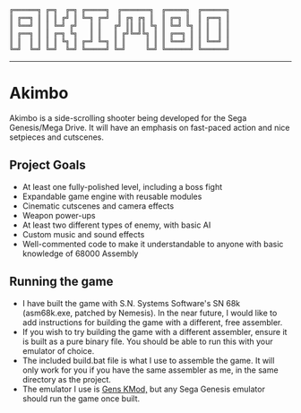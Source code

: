 ```
╔══════╗ ╔═╗  ╔═╗ ╔═════╗  ╔═══════╗  ╔═════╗  ╔══════╗
║ ╔══╗ ║ ║ ║ ╔╝ ║ ╚═╗ ╔═╝  ║ ╔╗ ╔╗ ║  ║ ╔═╗ ║  ║ ╔══╗ ║
║ ╚══╝ ║ ║ ╚═╝ ╔╝   ║ ║   ╔╝ ║║ ║║ ╚╗ ║ ╚═╝ ╚╗ ║ ║  ║ ║
║ ╔══╗ ║ ║ ╔═╗ ╚╗   ║ ║   ║ ╔╝╚═╝╚╗ ║ ║ ╔══╗ ║ ║ ║  ║ ║
║ ║  ║ ║ ║ ║ ╚╗ ║ ╔═╝ ╚═╗ ║ ║     ║ ║ ║ ╚══╝ ║ ║ ╚══╝ ║
╚═╝  ╚═╝ ╚═╝  ╚═╝ ╚═════╝ ╚═╝     ╚═╝ ╚══════╝ ╚══════╝
```
---

# Akimbo

Akimbo is a side-scrolling shooter being developed for the Sega Genesis/Mega Drive. It will have an emphasis on fast-paced action and nice setpieces and cutscenes.

## Project Goals

- At least one fully-polished level, including a boss fight
- Expandable game engine with reusable modules
- Cinematic cutscenes and camera effects
- Weapon power-ups
- At least two different types of enemy, with basic AI
- Custom music and sound effects
- Well-commented code to make it understandable to anyone with basic knowledge of 68000 Assembly

## Running the game

- I have built the game with S.N. Systems Software's SN 68k (asm68k.exe, patched by Nemesis). In the near future, I would like to add instructions for building the game with a different, free assembler.
- If you wish to try building the game with a different assembler, ensure it is built as a pure binary file. You should be able to run this with your emulator of choice.
- The included build.bat file is what I use to assemble the game. It will only work for you if you have the same assembler as me, in the same directory as the project.
- The emulator I use is [Gens KMod,](http://gendev.spritesmind.net/page-gensK.html) but any Sega Genesis emulator should run the game once built.
